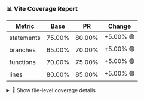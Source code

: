 ### 📊 Vite Coverage Report

| Metric     | Base     | PR       | Change   |
|------------|----------|----------|----------|
| statements | 75.00% | 80.00% | +5.00% 🟢 |
| branches | 65.00% | 70.00% | +5.00% 🟢 |
| functions | 70.00% | 75.00% | +5.00% 🟢 |
| lines | 80.00% | 85.00% | +5.00% 🟢 |

<details>
<summary>📂 Show file-level coverage details</summary>

#### 🚀 Improved Coverage

**src/components/Button.js**

| Metric | Base | PR | ∆ |
|--------|------|----|----|
| statements | 65.00% | 75.00% | +10.00% 🟢 |
| branches | 55.00% | 65.00% | +10.00% 🟢 |
| functions | 60.00% | 70.00% | +10.00% 🟢 |
| lines | 70.00% | 80.00% | +10.00% 🟢 |

**src/components/NewComponent.js**

| Metric | Base | PR | ∆ |
|--------|------|----|----|
| statements | 0.00% | 90.00% | +90.00% 🟢 |
| branches | 0.00% | 80.00% | +80.00% 🟢 |
| functions | 0.00% | 85.00% | +85.00% 🟢 |
| lines | 0.00% | 95.00% | +95.00% 🟢 |

#### 🔍 Decreased Coverage

**src/components/Input.js**

| Metric | Base | PR | ∆ |
|--------|------|----|----|
| statements | 85.00% | 80.00% | -5.00% 🔴 |
| branches | 75.00% | 70.00% | -5.00% 🔴 |
| functions | 80.00% | 75.00% | -5.00% 🔴 |
| lines | 90.00% | 85.00% | -5.00% 🔴 |

</details>